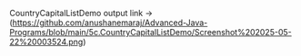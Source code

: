 CountryCapitalListDemo output link ->(https://github.com/anushanemaraj/Advanced-Java-Programs/blob/main/5c.CountryCapitalListDemo/Screenshot%202025-05-22%20003524.png)
